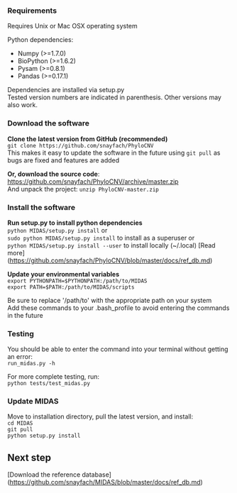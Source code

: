 ### Requirements

Requires Unix or Mac OSX operating system

Python dependencies:   

* Numpy (>=1.7.0)
* BioPython (>=1.6.2)
* Pysam (>=0.8.1)
* Pandas (>=0.17.1)

Dependencies are installed via setup.py  
Tested version numbers are indicated in parenthesis. Other versions may also work.

### Download the software


**Clone the latest version from GitHub (recommended)**   
`git clone https://github.com/snayfach/PhyloCNV`  
This makes it easy to update the software in the future using `git pull` as bugs are fixed and features are added

**Or, download the source code**: 
https://github.com/snayfach/PhyloCNV/archive/master.zip  
And unpack the project: `unzip PhyloCNV-master.zip`

### Install the software

**Run setup.py to install python dependencies**  
`python MIDAS/setup.py install` or  
`sudo python MIDAS/setup.py install` to install as a superuser or  
`python MIDAS/setup.py install --user` to install locally (~/.local)
[Read more] (https://github.com/snayfach/PhyloCNV/blob/master/docs/ref_db.md)

**Update your environmental variables**  
`export PYTHONPATH=$PYTHONPATH:/path/to/MIDAS`  
`export PATH=$PATH:/path/to/MIDAS/scripts` 

Be sure to replace '/path/to' with the appropriate path on your system  
Add these commands to your .bash_profile to avoid entering the commands in the future

### Testing
You should be able to enter the command into your terminal without getting an error:  
`run_midas.py -h`

For more complete testing, run:   
`python tests/test_midas.py`

### Update MIDAS
Move to installation directory, pull the latest version, and install:  
`cd MIDAS`  
`git pull`  
`python setup.py install`


## Next step
[Download the reference database] (https://github.com/snayfach/MIDAS/blob/master/docs/ref_db.md)
